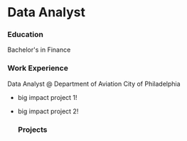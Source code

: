 # Data Analyst

### Education
Bachelor's in Finance 

### Work Experience
Data Analyst @ Department of Aviation City of Philadelphia
- big impact project 1!
- big impact project 2!

  ### Projects
  
